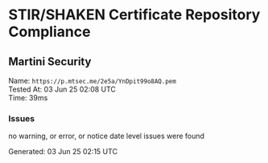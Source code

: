 # STIR/SHAKEN Certificate Repository Compliance

## Martini Security

Name: `https://p.mtsec.me/2e5a/YnDpit99o8AQ.pem`\
Tested At: 03 Jun 25 02:08 UTC\
Time: 39ms

### Issues

no warning, or error, or notice date level issues were found

Generated: 03 Jun 25 02:15 UTC
